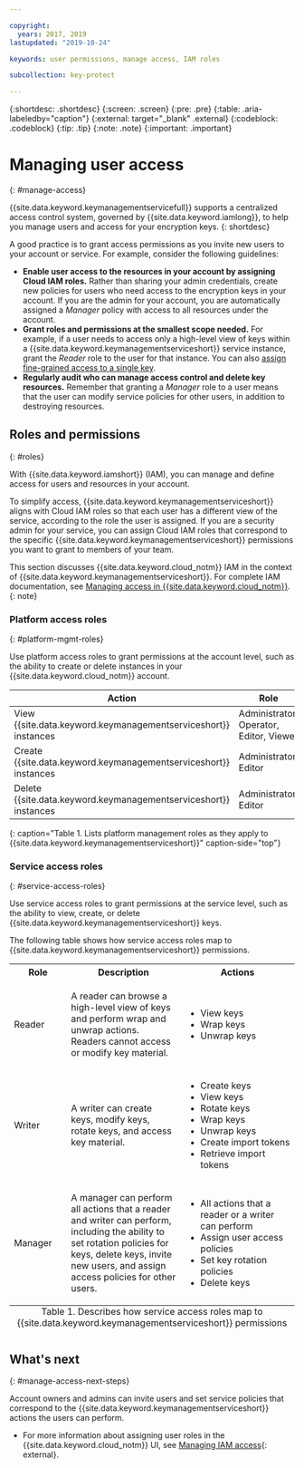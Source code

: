 ```yaml
---

copyright:
  years: 2017, 2019
lastupdated: "2019-10-24"

keywords: user permissions, manage access, IAM roles

subcollection: key-protect

---
```


{:shortdesc: .shortdesc}
{:screen: .screen}
{:pre: .pre}
{:table: .aria-labeledby="caption"}
{:external: target="_blank" .external}
{:codeblock: .codeblock}
{:tip: .tip}
{:note: .note}
{:important: .important}

# Managing user access
{: #manage-access}

{{site.data.keyword.keymanagementservicefull}} supports a centralized access control system, governed by {{site.data.keyword.iamlong}}, to help you manage users and access for your encryption keys.
{: shortdesc}

A good practice is to grant access permissions as you invite new users to your account or service. For example, consider the following guidelines:

- **Enable user access to the resources in your account by assigning Cloud IAM roles.**
    Rather than sharing your admin credentials, create new policies for users who need access to the encryption keys in your account. If you are the admin for your account, you are automatically assigned a _Manager_ policy with access to all resources under the account.
- **Grant roles and permissions at the smallest scope needed.**
    For example, if a user needs to access only a high-level view of keys within a {{site.data.keyword.keymanagementserviceshort}} service instance, grant the _Reader_ role to the user for that instance. You can also [assign fine-grained access to a single key](/docs/services/key-protect?topic=key-protect-grant-access-keys#grant-access-key-level). 
- **Regularly audit who can manage access control and delete key resources.**
    Remember that granting a _Manager_ role to a user means that the user can modify service policies for other users, in addition to destroying resources.

## Roles and permissions
{: #roles}

With {{site.data.keyword.iamshort}} (IAM), you can manage and define access for users and resources in your account.

To simplify access, {{site.data.keyword.keymanagementserviceshort}} aligns with Cloud IAM roles so that each user has a different view of the service, according to the role the user is assigned. If you are a security admin for your service, you can assign Cloud IAM roles that correspond to the specific {{site.data.keyword.keymanagementserviceshort}} permissions you want to grant to members of your team.

This section discusses {{site.data.keyword.cloud_notm}} IAM in the context of {{site.data.keyword.keymanagementserviceshort}}. For complete IAM documentation, see [Managing access in {{site.data.keyword.cloud_notm}}](/docs/iam?topic=iam-cloudaccess).
{: note}

### Platform access roles
{: #platform-mgmt-roles}

Use platform access roles to grant permissions at the account level, such as the ability to create or delete instances in your {{site.data.keyword.cloud_notm}} account.

| Action | Role |
| --- | --- |
| View {{site.data.keyword.keymanagementserviceshort}} instances | Administrator, Operator, Editor, Viewer |
| Create {{site.data.keyword.keymanagementserviceshort}} instances | Administrator, Editor |
| Delete {{site.data.keyword.keymanagementserviceshort}} instances | Administrator, Editor |
{: caption="Table 1. Lists platform management roles as they apply to {{site.data.keyword.keymanagementserviceshort}}" caption-side="top"}

### Service access roles
{: #service-access-roles}

Use service access roles to grant permissions at the service level, such as the ability to view, create, or delete {{site.data.keyword.keymanagementserviceshort}} keys. 

The following table shows how service access roles map to {{site.data.keyword.keymanagementserviceshort}} permissions.

<table>
  <col width="20%">
  <col width="40%">
  <col width="40%">
  <tr>
    <th>Role</th>
    <th>Description</th>
    <th>Actions</th>
  </tr>
  <tr>
    <td><p>Reader</p></td>
    <td><p>A reader can browse a high-level view of keys and perform wrap and unwrap actions. Readers cannot access or modify key material.</p></td>
    <td>
      <p>
        <ul>
          <li>View keys</li>
          <li>Wrap keys</li>
          <li>Unwrap keys</li>
        </ul>
      </p>
    </td>
  </tr>
  <tr>
    <td><p>Writer</p></td>
    <td><p>A writer can create keys, modify keys, rotate keys, and access key material.</p></td>
    <td>
      <p>
        <ul>
          <li>Create keys</li>
          <li>View keys</li>
          <li>Rotate keys</li>
          <li>Wrap keys</li>
          <li>Unwrap keys</li>
          <li>Create import tokens</li>
          <li>Retrieve import tokens</li>
        </ul>
      </p>
    </td>
  </tr>
  <tr>
    <td><p>Manager</p></td>
    <td><p>A manager can perform all actions that a reader and writer can perform, including the ability to set rotation policies for keys, delete keys, invite new users, and assign access policies for other users.</p></td>
    <td>
      <p>
        <ul>
          <li>All actions that a reader or a writer can perform</li>
          <li>Assign user access policies</li>
          <li>Set key rotation policies</li>
          <li>Delete keys</li>
        </ul>
      </p>
    </td>
  </tr>
  <caption style="caption-side:bottom;">Table 1. Describes how service access roles map to {{site.data.keyword.keymanagementserviceshort}} permissions</caption>
</table>

## What's next
{: #manage-access-next-steps}

Account owners and admins can invite users and set service policies that correspond to the {{site.data.keyword.keymanagementserviceshort}} actions the users can perform.

- For more information about assigning user roles in the {{site.data.keyword.cloud_notm}} UI, see [Managing IAM access](/docs/iam?topic=iam-getstarted){: external}.

